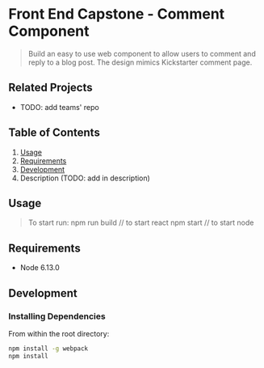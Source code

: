 # Front End Capstone - Comment Component

> Build an easy to use web component to allow users to comment and reply to a blog post.
The design mimics Kickstarter comment page. 

## Related Projects

  - TODO: add teams' repo
  
## Table of Contents

1. [Usage](#Usage)
1. [Requirements](#requirements)
1. [Development](#development)
1. Description (TODO: add in description)

## Usage

> To start run: 
> npm run build // to start react 
> npm start // to start node

## Requirements
- Node 6.13.0


## Development

### Installing Dependencies

From within the root directory:

```sh
npm install -g webpack
npm install
```
